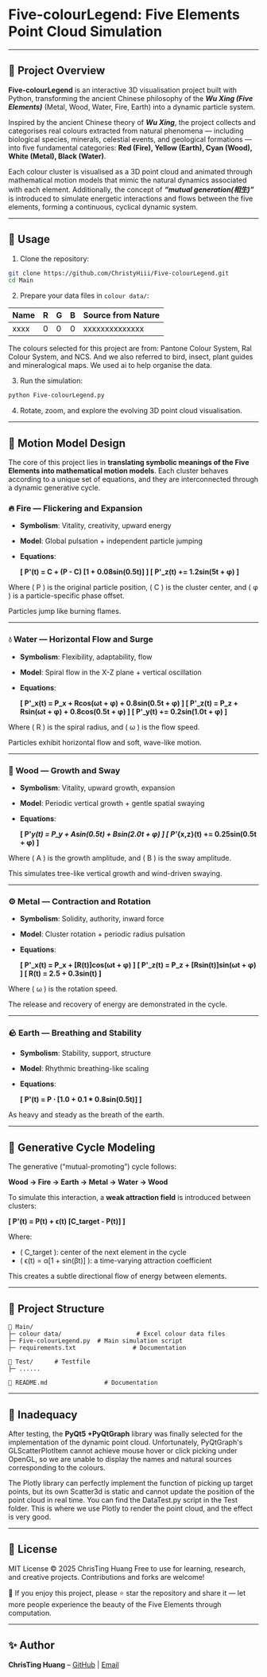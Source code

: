 # Five-colourLegend: Five Elements Point Cloud Simulation

---

## 📖 Project Overview

**Five-colourLegend** is an interactive 3D visualisation project built with Python, transforming the ancient Chinese philosophy of the ***Wu Xing (Five Elements)*** (Metal, Wood, Water, Fire, Earth) into a dynamic particle system.

Inspired by the ancient Chinese theory of ***Wu Xing***, the project collects and categorises real colours extracted from natural phenomena — including biological species, minerals, celestial events, and geological formations — into five fundamental categories:
**Red (Fire), Yellow (Earth), Cyan (Wood), White (Metal), Black (Water)**.

Each colour cluster is visualised as a 3D point cloud and animated through mathematical motion models that mimic the natural dynamics associated with each element. 
Additionally, the concept of ***“mutual generation(相生)”*** is introduced to simulate energetic interactions and flows between the five elements, forming a continuous, cyclical dynamic system.

---

## 🚀 Usage

1. Clone the repository:

```bash
git clone https://github.com/ChristyHiii/Five-colourLegend.git
cd Main
```

2. Prepare your data files in `colour data/`:

| Name | R | G | B | Source from Nature |
| ---- | - | - | - | ------------------ |
| xxxx | 0 | 0 | 0 |   xxxxxxxxxxxxxx   |

The colours selected for this project are from: Pantone Colour System, Ral Colour System, and NCS. And we also referred to bird, insect, plant guides and mineralogical maps. We used ai to help organise the data.

3. Run the simulation:

```bash
python Five-colourLegend.py
```

4. Rotate, zoom, and explore the evolving 3D point cloud visualisation.

---

## 🔬 Motion Model Design

The core of this project lies in **translating symbolic meanings of the Five Elements into mathematical motion models**. Each cluster behaves according to a unique set of equations, and they are interconnected through a dynamic generative cycle.

### 🔥 Fire — Flickering and Expansion

* **Symbolism**: Vitality, creativity, upward energy
* **Model**: Global pulsation + independent particle jumping
* **Equations**:

    **[
P'(t) = C + (P - C) [1 + 0.08sin(0.5t)]
]
[
P'_z(t) += 1.2sin(5t + φ)
]**

Where ( P ) is the original particle position, ( C ) is the cluster center, and ( φ ) is a particle-specific phase offset.

Particles jump like burning flames.

---

### 💧 Water — Horizontal Flow and Surge

* **Symbolism**: Flexibility, adaptability, flow
* **Model**: Spiral flow in the X-Z plane + vertical oscillation
* **Equations**:

    **[
P'_x(t) = P_x + Rcos(ωt + φ) + 0.8sin(0.5t + φ​)
]
[
P'_z(t) = P_z + Rsin(ωt + φ) + 0.8cos(0.5t + φ​)
]
[
P'_y(t) += 0.2sin(1.0t + φ)
]**

Where ( R ) is the spiral radius, and ( ω ) is the flow speed.

Particles exhibit horizontal flow and soft, wave-like motion.

---

### 🌱 Wood — Growth and Sway

* **Symbolism**: Vitality, upward growth, expansion
* **Model**: Periodic vertical growth + gentle spatial swaying
* **Equations**:

    **[
P'*y(t) = P_y + Asin(0.5t) + B​sin(2.0t + φ​)
]
[
P'*{x,z}(t) += 0.25sin(0.5t + φ)
]**

Where ( A ) is the growth amplitude, and ( B ) is the sway amplitude.

This simulates tree-like vertical growth and wind-driven swaying.

---

### ⚙️ Metal — Contraction and Rotation

* **Symbolism**: Solidity, authority, inward force
* **Model**: Cluster rotation + periodic radius pulsation
* **Equations**:

    **[
P'_x(t) = P_x + [R(t)]cos(ωt + φ)
]
[
P'_z(t) = P_z + [Rsin(t)]sin(ωt + φ)
]
[
R(t) = 2.5 + 0.3sin(t)
]**

Where ( ω ) is the rotation speed.

The release and recovery of energy are demonstrated in the cycle.

---

### 🪨 Earth — Breathing and Stability

* **Symbolism**: Stability, support, structure
* **Model**: Rhythmic breathing-like scaling
* **Equations**:

    **[
P'(t) = P ⋅ [1.0 + 0.1 * 0.8sin(0.5t)]
]**

As heavy and steady as the breath of the earth.

---

## 🔁 Generative Cycle Modeling

The generative (“mutual-promoting”) cycle follows:

**Wood → Fire → Earth → Metal → Water → Wood**

To simulate this interaction, a **weak attraction field** is introduced between clusters:

**[
P'(t) = P(t) + ϵ(t) [C_target - P(t)]
]**

Where:

* ( C_target ): center of the next element in the cycle
* ( ϵ(t) = α[1 + sin(βt)] ): a time-varying attraction coefficient

This creates a subtle directional flow of energy between elements.

---

## 📐 Project Structure

```
📁 Main/
├─ colour data/                     # Excel colour data files
├─ Five-colourLegend.py  # Main simulation script
├─ requirements.txt                # Documentation

📁 Test/      # Testfile
├─ ......

📃 README.md                # Documentation
```

---

## 🧠 Inadequacy

After testing, the **PyQt5 +PyQtGraph** library was finally selected for the implementation of the dynamic point cloud.
Unfortunately, PyQtGraph's GLScatterPlotItem cannot achieve mouse hover or click picking under OpenGL, so we are unable to display the names and natural sources corresponding to the colours.

The Plotly library can perfectly implement the function of picking up target points, but its own Scatter3d is static and cannot update the position of the point cloud in real time.
You can find the DataTest.py script in the Test folder. This is where we use Plotly to render the point cloud, and the effect is very good.

---

## 📜 License

MIT License © 2025 ChrisTing Huang
Free to use for learning, research, and creative projects. Contributions and forks are welcome!

🌟 If you enjoy this project, please ⭐ star the repository and share it — let more people experience the beauty of the Five Elements through computation.

---

## ✨ Author

**ChrisTing Huang** – [GitHub](https://github.com/ChristyHiii) | [Email](candybrownhuang@gmail.com)
